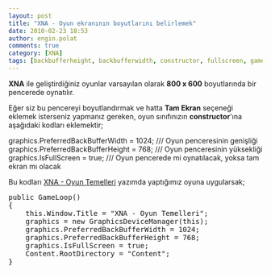 ```yaml
---
layout: post
title: "XNA - Oyun ekranının boyutlarını belirlemek"
date: 2010-02-23 18:53
author: engin.polat
comments: true
category: [XNA]
tags: [backbufferheight, backbufferwidth, constructor, fullscreen, game, graphics, isfullscreen, oyun, prefferedbackbufferheight, prefferedbackbufferwidth, XNA]
---
```

**XNA** ile geliştirdiğiniz oyunlar varsayılan olarak **800 x 600** boyutlarında bir pencerede oynatılır.

Eğer siz bu pencereyi boyutlandırmak ve hatta **Tam Ekran** seçeneği eklemek isterseniz yapmanız gereken, oyun sınıfınızın **constructor**'ına aşağıdaki kodları eklemektir;



graphics.PreferredBackBufferWidth = 1024; /// Oyun penceresinin genişliği
graphics.PreferredBackBufferHeight = 768; /// Oyun penceresinin yüksekliği
graphics.IsFullScreen = true; /// Oyun pencerede mi oynatılacak, yoksa tam ekran mı olacak</pre>

Bu kodları <a title="enginpolat.com : XNA - Oyun Temelleri" href="/xna-oyun-temelleri/" target="_blank">XNA - Oyun Temelleri</a> yazımda yaptığımız oyuna uygularsak;

<pre class="brush:csharp">public GameLoop()
{
    this.Window.Title = "XNA - Oyun Temelleri";
    graphics = new GraphicsDeviceManager(this);
    graphics.PreferredBackBufferWidth = 1024;
    graphics.PreferredBackBufferHeight = 768;
    graphics.IsFullScreen = true;
    Content.RootDirectory = "Content";
}


